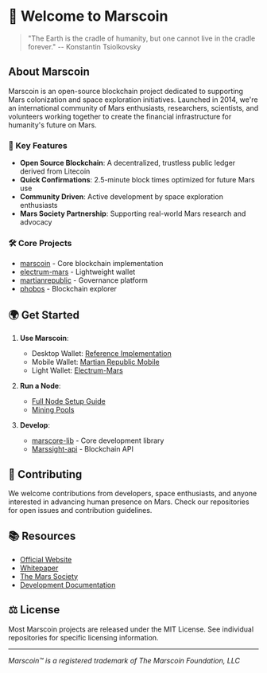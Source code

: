 # 🚀 Welcome to Marscoin

> "The Earth is the cradle of humanity, but one cannot live in the cradle forever." -- Konstantin Tsiolkovsky

## About Marscoin

Marscoin is an open-source blockchain project dedicated to supporting Mars colonization and space exploration initiatives. Launched in 2014, we're an international community of Mars enthusiasts, researchers, scientists, and volunteers working together to create the financial infrastructure for humanity's future on Mars.

### 🌟 Key Features

- **Open Source Blockchain**: A decentralized, trustless public ledger derived from Litecoin
- **Quick Confirmations**: 2.5-minute block times optimized for future Mars use
- **Community Driven**: Active development by space exploration enthusiasts
- **Mars Society Partnership**: Supporting real-world Mars research and advocacy

### 🛠️ Core Projects

- [marscoin](https://github.com/marscoin/marscoin) - Core blockchain implementation
- [electrum-mars](https://github.com/marscoin/electrum-mars) - Lightweight wallet
- [martianrepublic](https://github.com/marscoin/martianrepublic) - Governance platform
- [phobos](https://github.com/marscoin/phobos) - Blockchain explorer

## 🌍 Get Started

1. **Use Marscoin**:
   - Desktop Wallet: [Reference Implementation](https://github.com/marscoin/marscoin)
   - Mobile Wallet: [Martian Republic Mobile](https://github.com/marscoin/MartianRepublicMobile)
   - Light Wallet: [Electrum-Mars](https://github.com/marscoin/electrum-mars)

2. **Run a Node**:
   - [Full Node Setup Guide](https://github.com/marscoin/marscoin)
   - [Mining Pools](https://github.com/marscoin/mining-pools)

3. **Develop**:
   - [marscore-lib](https://github.com/marscoin/marscore-lib) - Core development library
   - [Marssight-api](https://github.com/marscoin/Marssight-api) - Blockchain API

## 🤝 Contributing

We welcome contributions from developers, space enthusiasts, and anyone interested in advancing human presence on Mars. Check our repositories for open issues and contribution guidelines.

## 📚 Resources

- [Official Website](https://marscoin.org)
- [Whitepaper](https://marscoin.org/whitepaper)
- [The Mars Society](https://www.marssociety.org)
- [Development Documentation](https://docs.marscoin.org)

## ⚖️ License

Most Marscoin projects are released under the MIT License. See individual repositories for specific licensing information.

---

*Marscoin™ is a registered trademark of The Marscoin Foundation, LLC*
